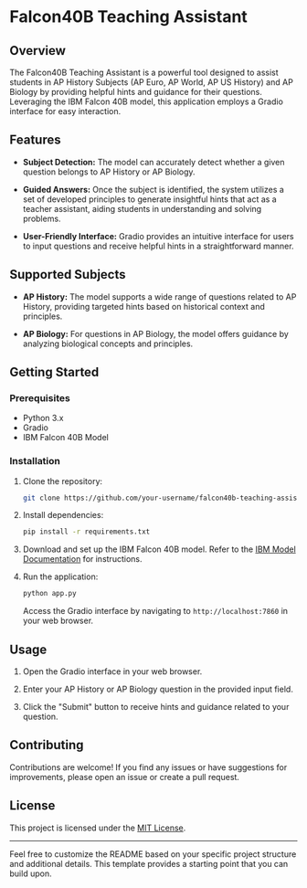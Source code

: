 # Falcon40B Teaching Assistant

## Overview

The Falcon40B Teaching Assistant is a powerful tool designed to assist students in AP History Subjects (AP Euro, AP World, AP US History) and AP Biology by providing helpful hints and guidance for their questions. Leveraging the IBM Falcon 40B model, this application employs a Gradio interface for easy interaction.

## Features

- **Subject Detection:** The model can accurately detect whether a given question belongs to AP History or AP Biology.

- **Guided Answers:** Once the subject is identified, the system utilizes a set of developed principles to generate insightful hints that act as a teacher assistant, aiding students in understanding and solving problems.

- **User-Friendly Interface:** Gradio provides an intuitive interface for users to input questions and receive helpful hints in a straightforward manner.

## Supported Subjects

- **AP History:** The model supports a wide range of questions related to AP History, providing targeted hints based on historical context and principles.

- **AP Biology:** For questions in AP Biology, the model offers guidance by analyzing biological concepts and principles.

## Getting Started

### Prerequisites

- Python 3.x
- Gradio
- IBM Falcon 40B Model

### Installation

1. Clone the repository:

   ```bash
   git clone https://github.com/your-username/falcon40b-teaching-assistant.git
   ```

2. Install dependencies:

   ```bash
   pip install -r requirements.txt
   ```

3. Download and set up the IBM Falcon 40B model. Refer to the [IBM Model Documentation](https://ibm.com/docs/falcon40b) for instructions.

4. Run the application:

   ```bash
   python app.py
   ```

   Access the Gradio interface by navigating to `http://localhost:7860` in your web browser.

## Usage

1. Open the Gradio interface in your web browser.

2. Enter your AP History or AP Biology question in the provided input field.

3. Click the "Submit" button to receive hints and guidance related to your question.

## Contributing

Contributions are welcome! If you find any issues or have suggestions for improvements, please open an issue or create a pull request.

## License

This project is licensed under the [MIT License](LICENSE).

---

Feel free to customize the README based on your specific project structure and additional details. This template provides a starting point that you can build upon.
